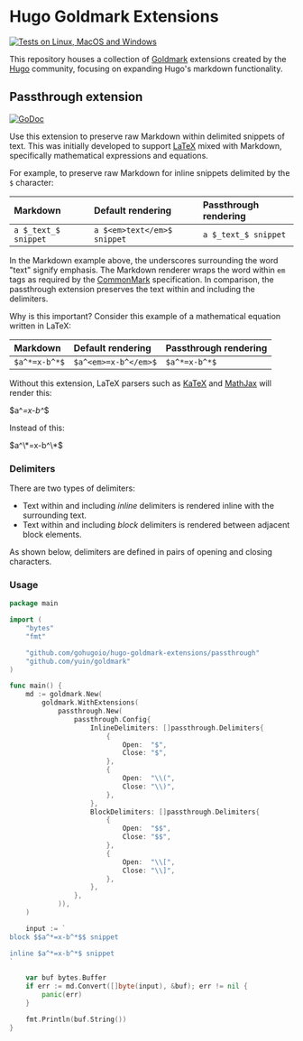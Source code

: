 # Hugo Goldmark Extensions

[![Tests on Linux, MacOS and Windows](https://github.com/gohugoio/hugo-goldmark-extensions/workflows/Test/badge.svg)](https://github.com/gohugoio/hugo-goldmark-extensions/actions?query=workflow:Test)

This repository houses a collection of [Goldmark] extensions created by the [Hugo] community, focusing on expanding Hugo's markdown functionality.

[CommonMark]: https://spec.commonmark.org/0.30/
[Goldmark]: https://github.com/yuin/goldmark/
[Hugo]: https://gohugo.io/
[LaTeX]: https://www.latex-project.org/about/
[KaTeX]: https://katex.org/
[MathJax]: https://www.mathjax.org/

## Passthrough extension

[![GoDoc](https://godoc.org/github.com/gohugoio/hugo-goldmark-extensions/passthrough?status.svg)](https://godoc.org/github.com/gohugoio/hugo-goldmark-extensions/passthrough)

Use this extension to preserve raw Markdown within delimited snippets of text. This was initially developed to support [LaTeX] mixed with Markdown, specifically mathematical expressions and equations.

For example, to preserve raw Markdown for inline snippets delimited by the `$` character:

Markdown|Default rendering|Passthrough rendering
:--|:--|:--
`a $_text_$ snippet`|`a $<em>text</em>$ snippet`|`a $_text_$ snippet`

In the Markdown example above, the underscores surrounding the word "text" signify emphasis. The Markdown renderer wraps the word within `em` tags as required by the [CommonMark] specification. In comparison, the passthrough extension preserves the text within and including the delimiters.

Why is this important? Consider this example of a mathematical equation written in LaTeX:

Markdown|Default rendering|Passthrough rendering
:--|:--|:--
`$a^*=x-b^*$`|`$a^<em>=x-b^</em>$`|`$a^*=x-b^*$`

Without this extension, LaTeX parsers such as [KaTeX] and [MathJax] will render this:

\$a^<em>=x-b^</em>\$

Instead of this:

$a^\*=x-b^\*$

### Delimiters

There are two types of delimiters:

- Text within and including _inline_ delimiters is rendered inline with the surrounding text.
- Text within and including _block_ delimiters is rendered between adjacent block elements.

As shown below, delimiters are defined in pairs of opening and closing characters.

### Usage

```go
package main

import (
	"bytes"
	"fmt"

	"github.com/gohugoio/hugo-goldmark-extensions/passthrough"
	"github.com/yuin/goldmark"
)

func main() {
	md := goldmark.New(
		goldmark.WithExtensions(
			passthrough.New(
				passthrough.Config{
					InlineDelimiters: []passthrough.Delimiters{
						{
							Open:  "$",
							Close: "$",
						},
						{
							Open:  "\\(",
							Close: "\\)",
						},
					},
					BlockDelimiters: []passthrough.Delimiters{
						{
							Open:  "$$",
							Close: "$$",
						},
						{
							Open:  "\\[",
							Close: "\\]",
						},
					},
				},
			)),
	)

	input := `
block $$a^*=x-b^*$$ snippet

inline $a^*=x-b^*$ snippet
`

	var buf bytes.Buffer
	if err := md.Convert([]byte(input), &buf); err != nil {
		panic(err)
	}

	fmt.Println(buf.String())
}
```
